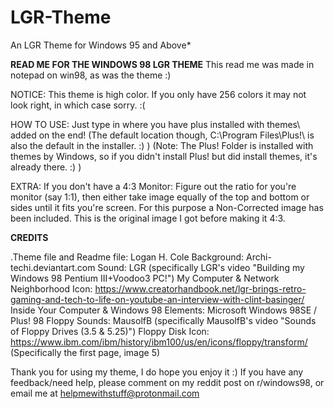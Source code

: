 # LGR-Theme
An LGR Theme for Windows 95 and Above*


**READ ME FOR THE WINDOWS 98 LGR THEME**
This read me was made in notepad on win98, as was the theme :)

NOTICE:
This theme is high color. If you only have 256 colors it may not look right, in which case sorry. :(

HOW TO USE:
Just type in where you have plus installed with themes\ added on the end! (The default location though, C:\Program Files\Plus!\ is also the
default in the installer. :) )
(Note: The Plus! Folder is installed with themes by Windows, so if you didn't install Plus! but did install themes, it's already there. :) )

EXTRA:
If you don't have a 4:3 Monitor:
Figure out the ratio for you're monitor (say 1:1), then either take image equally of the top and bottom or sides until it fits you're screen.
For this purpose a Non-Corrected image has been included. This is the original image I got before making it 4:3.

**CREDITS**

.Theme file and Readme file: Logan H. Cole
Background: Archi-techi.deviantart.com
Sound: LGR (specifically LGR's video "Building my Windows 98 Pentium III+Voodoo3 PC!")
My Computer & Network Neighborhood Icon: https://www.creatorhandbook.net/lgr-brings-retro-gaming-and-tech-to-life-on-youtube-an-interview-with-clint-basinger/
Inside Your Computer & Windows 98 Elements: Microsoft Windows 98SE / Plus! 98
Floppy Sounds: MausolfB (specifically MausolfB's video "Sounds of Floppy Drives (3.5 & 5.25)")
Floppy Disk Icon: https://www.ibm.com/ibm/history/ibm100/us/en/icons/floppy/transform/ (Specifically the first page, image 5)

Thank you for using my theme, I do hope you enjoy it :)
If you have any feedback/need help, please comment on my reddit post on r/windows98, or email me at helpmewithstuff@protonmail.com
